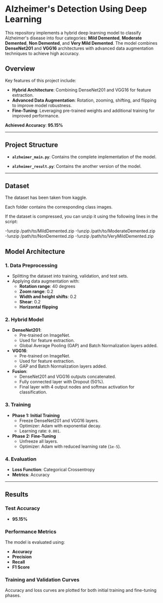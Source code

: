 # Alzheimer's Detection Using Deep Learning

This repository implements a hybrid deep learning model to classify Alzheimer's disease into four categories: **Mild Demented**, **Moderate Demented**, **Non Demented**, and **Very Mild Demented**. The model combines **DenseNet201** and **VGG16** architectures with advanced data augmentation techniques to achieve high accuracy.

## Overview

Key features of this project include:
- **Hybrid Architecture**: Combining DenseNet201 and VGG16 for feature extraction.
- **Advanced Data Augmentation**: Rotation, zooming, shifting, and flipping to improve model robustness.
- **Fine-Tuning**: Leveraging pre-trained weights and additional training for improved performance.

**Achieved Accuracy**: **95.15%**

---

## Project Structure

- **`alzheimer_main.py`**: Contains the complete implementation of the model.

- **`alzheimer_result.py`**: Contains the another version of the model.

---

## Dataset

The dataset has been taken from kaggle.

Each folder contains the corresponding class images.

If the dataset is compressed, you can unzip it using the following lines in the script:

-!unzip /path/to/MildDemented.zip
-!unzip /path/to/ModerateDemented.zip
 -!unzip /path/to/NonDemented.zip
 -!unzip /path/to/VeryMildDemented.zip

## Model Architecture

### 1. Data Preprocessing
- Splitting the dataset into training, validation, and test sets.
- Applying data augmentation with:
  - **Rotation range**: 40 degrees
  - **Zoom range**: 0.2
  - **Width and height shifts**: 0.2
  - **Shear**: 0.2
  - **Horizontal flipping**

### 2. Hybrid Model
- **DenseNet201**:
  - Pre-trained on ImageNet.
  - Used for feature extraction.
  - Global Average Pooling (GAP) and Batch Normalization layers added.
- **VGG16**:
  - Pre-trained on ImageNet.
  - Used for feature extraction.
  - GAP and Batch Normalization layers added.
- **Fusion**:
  - DenseNet201 and VGG16 outputs concatenated.
  - Fully connected layer with Dropout (50%).
  - Final layer with 4 output nodes and softmax activation for classification.

### 3. Training
- **Phase 1: Initial Training**
  - Freeze DenseNet201 and VGG16 layers.
  - Optimizer: Adam with exponential decay.
  - Learning rate: `0.001`.
- **Phase 2: Fine-Tuning**
  - Unfreeze all layers.
  - Optimizer: Adam with reduced learning rate (`1e-5`).

### 4. Evaluation
- **Loss Function**: Categorical Crossentropy
- **Metrics**: Accuracy

---

## Results

### Test Accuracy
- **95.15%**

### Performance Metrics
The model is evaluated using:
- **Accuracy**
- **Precision**
- **Recall**
- **F1 Score**

### Training and Validation Curves
Accuracy and loss curves are plotted for both initial training and fine-tuning phases.



